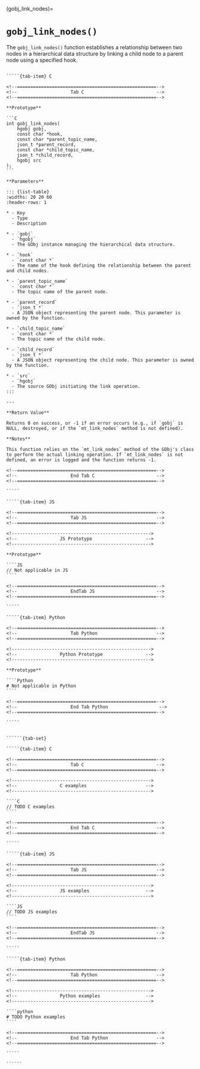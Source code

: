 <!-- ============================================================== -->
(gobj_link_nodes)=
# `gobj_link_nodes()`
<!-- ============================================================== -->

The `gobj_link_nodes()` function establishes a relationship between two nodes in a hierarchical data structure by linking a child node to a parent node using a specified hook.

<!------------------------------------------------------------>
<!--                    Prototypes                          -->
<!------------------------------------------------------------>

``````{tab-set}

`````{tab-item} C

<!--====================================================-->
<!--                    Tab C                           -->
<!--====================================================-->

**Prototype**

```C
int gobj_link_nodes(
    hgobj gobj,
    const char *hook,
    const char *parent_topic_name,
    json_t *parent_record,
    const char *child_topic_name,
    json_t *child_record,
    hgobj src
);
```

**Parameters**

::: {list-table}
:widths: 20 20 60
:header-rows: 1

* - Key
  - Type
  - Description

* - `gobj`
  - `hgobj`
  - The GObj instance managing the hierarchical data structure.

* - `hook`
  - `const char *`
  - The name of the hook defining the relationship between the parent and child nodes.

* - `parent_topic_name`
  - `const char *`
  - The topic name of the parent node.

* - `parent_record`
  - `json_t *`
  - A JSON object representing the parent node. This parameter is owned by the function.

* - `child_topic_name`
  - `const char *`
  - The topic name of the child node.

* - `child_record`
  - `json_t *`
  - A JSON object representing the child node. This parameter is owned by the function.

* - `src`
  - `hgobj`
  - The source GObj initiating the link operation.
:::

---

**Return Value**

Returns 0 on success, or -1 if an error occurs (e.g., if `gobj` is NULL, destroyed, or if the `mt_link_nodes` method is not defined).

**Notes**

This function relies on the `mt_link_nodes` method of the GObj's class to perform the actual linking operation. If `mt_link_nodes` is not defined, an error is logged and the function returns -1.

<!--====================================================-->
<!--                    End Tab C                       -->
<!--====================================================-->

`````

`````{tab-item} JS

<!--====================================================-->
<!--                    Tab JS                          -->
<!--====================================================-->

<!---------------------------------------------------->
<!--                JS Prototype                    -->
<!---------------------------------------------------->

**Prototype**

````JS
// Not applicable in JS
````

<!--====================================================-->
<!--                    EndTab JS                       -->
<!--====================================================-->

`````

`````{tab-item} Python

<!--====================================================-->
<!--                    Tab Python                      -->
<!--====================================================-->

<!---------------------------------------------------->
<!--                Python Prototype                -->
<!---------------------------------------------------->

**Prototype**

````Python
# Not applicable in Python
````

<!--====================================================-->
<!--                    End Tab Python                   -->
<!--====================================================-->

`````

``````

<!------------------------------------------------------------>
<!--                    Examples                            -->
<!------------------------------------------------------------>

```````{dropdown} Examples

``````{tab-set}

`````{tab-item} C

<!--====================================================-->
<!--                    Tab C                           -->
<!--====================================================-->

<!---------------------------------------------------->
<!--                C examples                      -->
<!---------------------------------------------------->

````C
// TODO C examples
````

<!--====================================================-->
<!--                    End Tab C                       -->
<!--====================================================-->

`````

`````{tab-item} JS

<!--====================================================-->
<!--                    Tab JS                          -->
<!--====================================================-->

<!---------------------------------------------------->
<!--                JS examples                     -->
<!---------------------------------------------------->

````JS
// TODO JS examples
````

<!--====================================================-->
<!--                    EndTab JS                       -->
<!--====================================================-->

`````

`````{tab-item} Python

<!--====================================================-->
<!--                    Tab Python                      -->
<!--====================================================-->

<!---------------------------------------------------->
<!--                Python examples                 -->
<!---------------------------------------------------->

````python
# TODO Python examples
````

<!--====================================================-->
<!--                    End Tab Python                  -->
<!--====================================================-->

`````

``````

```````
